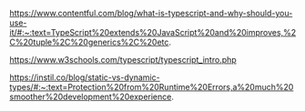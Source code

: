 https://www.contentful.com/blog/what-is-typescript-and-why-should-you-use-it/#:~:text=TypeScript%20extends%20JavaScript%20and%20improves,%2C%20tuple%2C%20generics%2C%20etc.

https://www.w3schools.com/typescript/typescript_intro.php

https://instil.co/blog/static-vs-dynamic-types/#:~:text=Protection%20from%20Runtime%20Errors,a%20much%20smoother%20development%20experience.
### 